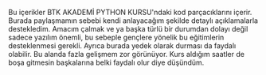 Bu içerikler BTK AKADEMİ PYTHON KURSU'ndaki kod parçacıklarını içerir. Burada paylaşmamın sebebi kendi anlayacağım şekilde detaylı açıklamalarla destekledim.
Amacım çalmak ve ya başka türlü bir durumdan dolayı değil sadece yazılım önemli, bu sebeple gençlere yönelik bu eğitimlerin desteklenmesi gerekli.
Ayrıca burada yedek olarak durması da faydalı olabilir. 
Bu alanda fazla gelişmem zor görünüyor. Kurs aldığım saatler de boşa gitmesin başkalarına belki faydalı olur diye düşündüm.
